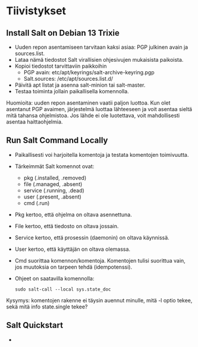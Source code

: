 # Tiivistykset
## Install Salt on Debian 13 Trixie
- Uuden repon asentamiseen tarvitaan kaksi asiaa: PGP julkinen avain ja sources.list.
- Lataa nämä tiedostot Salt virallisien ohjesivujen mukaisista paikoista.
- Kopioi tiedostot tarvittaviin paikkoihin
  - PGP avain: etc/apt/keyrings/salt-archive-keyring.pgp
  - Salt.sources: /etc/apt/sources.list.d/
- Päivitä apt listat ja asenna salt-minion tai salt-master.
- Testaa toiminta jollain paikallisella komennolla.

Huomioita: uuden repon asentaminen vaatii paljon luottoa. Kun olet asentanut PGP avaimen, järjestelmä luottaa lähteeseen ja voit asentaa sieltä mitä tahansa ohjelmistoa.
Jos lähde ei ole luotettava, voit mahdollisesti asentaa haittaohjelmia.

## Run Salt Command Locally
- Paikallisesti voi harjoitella komentoja ja testata komentojen toimivuutta.
- Tärkeimmät Salt komennot ovat:
  - pkg (.installed, .removed)
  - file (.managed, .absent)
  - service (.running, .dead)
  - user (.present, .absent)
  - cmd (.run)
- Pkg kertoo, että ohjelma on oltava asennettuna.
- File kertoo, että tiedosto on oltava jossain.
- Service kertoo, että prosessin (daemonin) on oltava käynnissä.
- User kertoo, että käyttäjän on oltava olemassa.
- Cmd suorittaa komennon/komentoja. Komentojen tulisi suorittua vain, jos muutoksia on tarpeen tehdä (idempotenssi).
- Ohjeet on saatavilla komennolla:

      sudo salt-call --local sys.state_doc

Kysymys: komentojen rakenne ei täysin auennut minulle, mitä -l optio tekee, sekä mitä info state.single tekee?

## Salt Quickstart
- 
